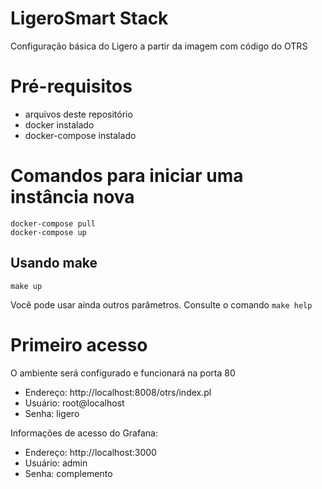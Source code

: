 # LigeroSmart Stack

Configuração básica do Ligero a partir da imagem com código do OTRS

# Pré-requisitos

* arquivos deste repositório
* docker instalado
* docker-compose instalado

# Comandos para iniciar uma instância nova
```
docker-compose pull
docker-compose up
```

## Usando make
```
make up
```
Você pode usar ainda outros parâmetros. Consulte o comando `make help`


# Primeiro acesso

O ambiente será configurado e funcionará na porta 80
* Endereço: http://localhost:8008/otrs/index.pl
* Usuário: root@localhost
* Senha: ligero

Informações de acesso do Grafana:
* Endereço: http://localhost:3000
* Usuário: admin
* Senha: complemento

